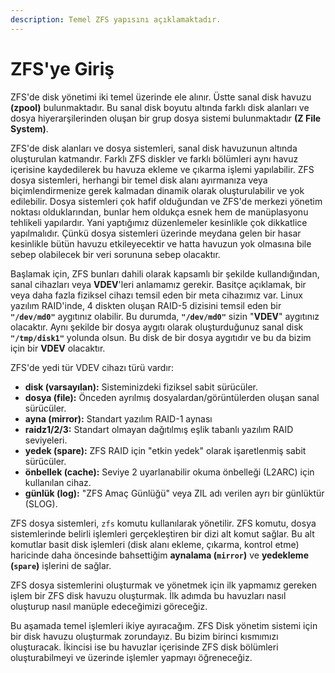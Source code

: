 ```yaml
---
description: Temel ZFS yapısını açıklamaktadır.
---
```


# ZFS'ye Giriş

ZFS'de disk yönetimi iki temel üzerinde ele alınır. Üstte sanal disk havuzu **\(zpool\)** bulunmaktadır. Bu sanal disk boyutu altında farklı disk alanları ve dosya hiyerarşilerinden oluşan bir grup dosya sistemi bulunmaktadır **\(Z File System\)**.

ZFS'de disk alanları ve dosya sistemleri, sanal disk havuzunun altında oluşturulan katmandır. Farklı ZFS diskler ve farklı bölümleri aynı havuz içerisine kaydedilerek bu havuza ekleme ve çıkarma işlemi yapılabilir. ZFS dosya sistemleri, herhangi bir temel disk alanı ayırmanıza veya biçimlendirmenize gerek kalmadan dinamik olarak oluşturulabilir ve yok edilebilir. Dosya sistemleri çok hafif olduğundan ve ZFS'de merkezi yönetim noktası olduklarından, bunlar hem oldukça esnek hem de manüplasyonu tehlikeli yapılardır. Yani yaptığımız düzenlemeler kesinlikle çok dikkatlice yapılmalıdır. Çünkü dosya sistemleri üzerinde meydana gelen bir hasar kesinlikle bütün havuzu etkileyecektir ve hatta havuzun yok olmasına bile sebep olabilecek bir veri sorununa sebep olacaktır.

Başlamak için, ZFS bunları dahili olarak kapsamlı bir şekilde kullandığından, sanal cihazları veya **VDEV**'leri anlamamız gerekir. Basitçe açıklamak, bir veya daha fazla fiziksel cihazı temsil eden bir meta cihazımız var. Linux yazılım RAID'inde, 4 diskten oluşan RAID-5 dizisini temsil eden bir **`"/dev/md0"`** aygıtınız olabilir. Bu durumda, **`"/dev/md0"`** sizin "**VDEV**" aygıtınız olacaktır. Aynı şekilde bir dosya aygıtı olarak oluşturduğunuz sanal disk **`"/tmp/disk1"`** yolunda olsun. Bu disk de bir dosya aygıtıdır ve bu da bizim için bir **VDEV** olacaktır.

ZFS'de yedi tür VDEV cihazı türü vardır:

* **disk \(varsayılan\):** Sisteminizdeki fiziksel sabit sürücüler. 
* **dosya \(file\):** Önceden ayrılmış dosyalardan/görüntülerden oluşan sanal sürücüler. 
* **ayna \(mirror\):** Standart yazılım RAID-1 aynası
* **raidz1/2/3:** Standart olmayan dağıtılmış eşlik tabanlı yazılım RAID seviyeleri. 
* **yedek \(spare\):** ZFS RAID için "etkin yedek" olarak işaretlenmiş sabit sürücüler. 
* **önbellek \(cache\):** Seviye 2 uyarlanabilir okuma önbelleği \(L2ARC\) için kullanılan cihaz. 
* **günlük \(log\):** "ZFS Amaç Günlüğü" veya ZIL adı verilen ayrı bir günlüktür \(SLOG\).

ZFS dosya sistemleri, `zfs` komutu kullanılarak yönetilir. ZFS komutu, dosya sistemlerinde belirli işlemleri gerçekleştiren bir dizi alt komut sağlar. Bu alt komutlar basit disk işlemleri \(disk alanı ekleme, çıkarma, kontrol etme\) haricinde daha öncesinde bahsettiğim **aynalama \(`mirror`\)** ve **yedekleme \(`spare`\)** işlerini de sağlar.

ZFS dosya sistemlerini oluşturmak ve yönetmek için ilk yapmamız gereken işlem bir ZFS disk havuzu oluşturmak. İlk adımda bu havuzları nasıl oluşturup nasıl manüple edeceğimizi göreceğiz.

Bu aşamada temel işlemleri ikiye ayıracağım. ZFS Disk yönetim sistemi için bir disk havuzu oluşturmak zorundayız. Bu bizim birinci kısmımızı oluşturacak. İkincisi ise bu havuzlar içerisinde ZFS disk bölümleri oluşturabilmeyi ve üzerinde işlemler yapmayı öğreneceğiz.

